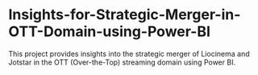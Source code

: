 # Insights-for-Strategic-Merger-in-OTT-Domain-using-Power-BI
This project provides insights into the strategic merger of Liocinema and Jotstar in the OTT (Over-the-Top) streaming domain using Power BI.
